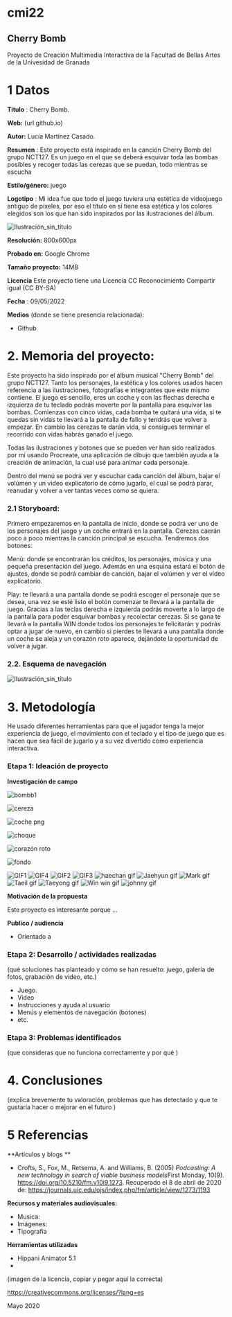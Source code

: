 # cmi22

## Cherry Bomb

Proyecto de Creación Multimedia Interactiva de la  Facultad de Bellas Artes de la Univesidad de Granada


# 1 Datos 

**Titulo** : Cherry Bomb.

**Web:**   (url github.io)

**Autor:**  Lucía Martínez Casado.

**Resumen** : Este proyecto está inspirado en la canción Cherry Bomb del grupo NCT127. Es un juego en el que se deberá esquivar toda las bombas posibles y recoger todas las cerezas que se puedan, todo mientras se escucha 

**Estilo/género:**  juego

**Logotipo** : Mi idea fue que todo el juego tuviera una estética de videojuego antiguo de píxeles, por eso el título en sí tiene esa estética y los colores elegidos son los que han sido inspirados por las ilustraciones del álbum.

![Ilustración_sin_título](https://user-images.githubusercontent.com/106830356/172902376-31fcd5d9-08c4-45e1-8688-60ae4d6da308.png)



**Resolución:** 800x600px

**Probado en:**   Google Chrome

**Tamaño proyecto:** 14MB 

**Licencia** Este proyecto tiene una Licencia CC Reconocimiento Compartir igual (CC BY-SA)

**Fecha** : 09/05/2022

**Medios** (donde se tiene presencia relacionada):

- Github


# 2. Memoria del proyecto:

Este proyecto ha sido inspirado por el álbum musical "Cherry Bomb" del grupo NCT127. Tanto los personajes, la estética y los colores usados hacen referencia a las ilustraciones, fotografías e integrantes que este mismo contiene. El juego es sencillo, eres un coche y con las flechas derecha e izquierza de tu teclado podrás moverte por la pantalla para esquivar las bombas. Comienzas con cinco vidas, cada bomba te quitará una vida, si te quedas sin vidas te llevará a la pantalla de fallo y tendrás que volver a empezar. En cambio las cerezas te darán vida, si consigues terminar el recorrido con vidas habrás ganado el juego.

Todas las ilustraciones y botones que se pueden ver han sido realizados por mi usando Procreate, una aplicación de dibujo que también ayuda a la creación de animación, la cual usé para animar cada personaje.

Dentro del menú se podrá ver y escuchar cada canción del álbum, bajar el volúmen y un video explicatorio de cómo jugarlo, el cual se podrá parar, reanudar y volver a ver tantas veces como se quiera.

### 2.1 Storyboard: 

Primero empezaremos en la pantalla de inicio, donde se podrá ver uno de los personajes del juego y un coche entrará en la pantalla. Cerezas caerán poco a poco mientras la canción principal se escucha. Tendremos dos botones:

Menú: donde se encontrarán los créditos, los personajes, música y una pequeña presentación del juego. Además en una esquina estará el botón de ajustes, donde se podrá cambiar de canción, bajar el volúmen y ver el vídeo explicatorio.

Play: te llevará a una pantalla donde se podrá escoger el personaje que se desea, una vez se esté listo el botón comenzar te llevará a la pantalla de juego. Gracias a las teclas derecha e izquierda podrás moverte a lo largo  de la pantalla para poder esquivar bombas y recolectar cerezas. Si se gana te llevará a la pantalla WIN donde todos los personajes te felicitarán y podrás optar a jugar de nuevo, en cambio si pierdes te llevará a una pantalla donde un coche se aleja y un corazón roto aparece, dejándote la oportunidad de volver a jugar.



### 2.2. Esquema de navegación 


![Ilustración_sin_título](https://user-images.githubusercontent.com/106830356/172909990-0d3939d8-33b9-444f-9d1b-8591415996a4.jpg)




# 3. Metodología

He usado diferentes herramientas para que el jugador tenga la mejor experiencia de juego, el movimiento con el teclado y el tipo de juego que es hacen que sea fácil de jugarlo y a su vez divertido como experiencia interactiva.



### Etapa 1: Ideación de proyecto

**Investigación de campo** 

![bombb1](https://user-images.githubusercontent.com/106830356/172911191-0d428f49-50d2-4d79-9c25-8b8d4e7a49a8.png)

![cereza](https://user-images.githubusercontent.com/106830356/172911225-7ec086e9-d3be-4dce-a037-879bc3f11258.png)

![coche png](https://user-images.githubusercontent.com/106830356/172911277-9df89cff-302e-4742-b4c9-8b8a416547ab.png)

![choque](https://user-images.githubusercontent.com/106830356/172911303-0e359ebd-16da-4c97-b54d-454b01424c66.gif)

![corazón roto](https://user-images.githubusercontent.com/106830356/172911336-b6c22f3e-2a46-4756-9cbf-c4aed2a14997.png)

![fondo](https://user-images.githubusercontent.com/106830356/172911346-adb65699-0d80-493d-a766-d64cf2c09928.png)

![GIF1](https://user-images.githubusercontent.com/106830356/172911367-1388f8f9-2ae3-46bc-92a8-3283e1f4c891.gif)
![GIF4](https://user-images.githubusercontent.com/106830356/172911392-ebde6387-8fae-4684-9c7d-0abacae6da81.gif)
![GIF2](https://user-images.githubusercontent.com/106830356/172911395-949cc832-b9c3-4e0a-9a25-089c36b77781.gif)
![GIF3](https://user-images.githubusercontent.com/106830356/172911397-15251a4d-0c00-49bb-a82d-9f3a6725cca6.gif)
![haechan gif](https://user-images.githubusercontent.com/106830356/172911409-776e9215-4edc-4341-b014-2a0aca2d6dca.gif)
![Jaehyun gif](https://user-images.githubusercontent.com/106830356/172911423-d510895e-6c98-4aca-8311-120ae4445534.gif)
![Mark gif](https://user-images.githubusercontent.com/106830356/172911448-75497c2b-3140-4b50-a21a-ffe554b117a0.gif)
![Taeil gif](https://user-images.githubusercontent.com/106830356/172911638-f0ca3d50-1663-4638-bd17-fa690002fb56.gif)
![Taeyong gif](https://user-images.githubusercontent.com/106830356/172911747-12d59d51-2186-4e94-90ce-542b95958d49.gif)
![Win win gif](https://user-images.githubusercontent.com/106830356/172911780-da92022d-53b8-47bd-b3d8-e0f7634306d2.gif)
![johnny gif](https://user-images.githubusercontent.com/106830356/172911433-0373aaa4-7644-4849-a1c6-756d688334b5.gif)


**Motivación de la propuesta** 

Este  proyecto es interesante porque ... 



**Publico / audiencia**

- Orientado a 





### Etapa 2: Desarrollo / actividades realizadas

(qué soluciones has planteado y cómo se han resuelto: juego, galería de fotos, grabación de video, etc.)

- Juego. 
- Video 
- Instrucciones y ayuda al usuario 
- Menús y elementos de navegación (botones)
- etc.



### Etapa 3: Problemas identificados

(que consideras que no  funciona correctamente y por qué )



# 4. Conclusiones 

(explica brevemente tu valoración, problemas que has detectado y que te gustaría hacer o mejorar en el futuro )







# 5 Referencias 

**Artículos y blogs ** 

- Crofts, S., Fox, M., Retsema, A. and Williams, B. (2005) *Podcasting: A new technology in search of viable business models*First Monday, 10(9). https://doi.org/10.5210/fm.v10i9.1273. Recuperado el 8 de abril de 2020 de: https://journals.uic.edu/ojs/index.php/fm/article/view/1273/1193

**Recursos y materiales audiovisuales:**

* Musica:  
* Imágenes:  
* Tipografía

**Herramientas utilizadas**

- Hippani Animator 5.1
- 



(imagen de la licencia, copiar y pegar aquí la correcta)

https://creativecommons.org/licenses/?lang=es

Mayo 2020
